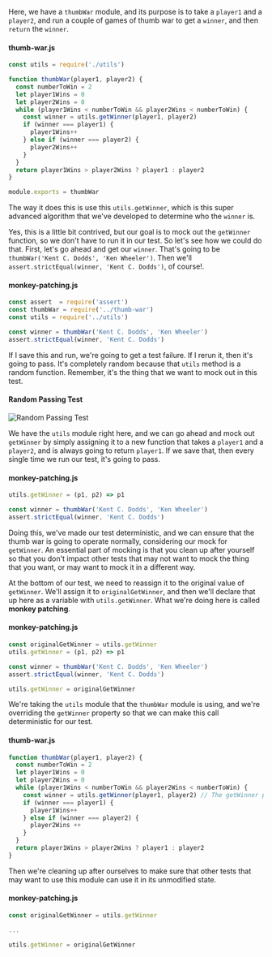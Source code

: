 Here, we have a `thumbWar` module, and its purpose is to take a `player1` and a `player2`,
and run a couple of games of thumb war to get a `winner`, and then `return` the `winner`.

#### thumb-war.js
```javascript
const utils = require('./utils')

function thumbWar(player1, player2) {
  const numberToWin = 2
  let player1Wins = 0
  let player2Wins = 0
  while (player1Wins < numberToWin && player2Wins < numberToWin) {
    const winner = utils.getWinner(player1, player2)
    if (winner === player1) {
      player1Wins++
    } else if (winner === player2) {
      player2Wins++
    }
  }
  return player1Wins > player2Wins ? player1 : player2
}

module.exports = thumbWar
```

The way it does this is use this `utils.getWinner`, which is this super advanced algorithm that we've developed to determine who the `winner` is.

Yes, this is a little bit contrived, but our goal is to mock out the `getWinner` function,
so we don't have to run it in our test. So let's see how we could do that. First, let's go ahead and get our `winner`. That's going to be `thumbWar('Kent C. Dodds', 'Ken Wheeler')`.
Then we'll `assert.strictEqual(winner, 'Kent C. Dodds')`, of course!.

#### monkey-patching.js
```javascript
const assert  = require('assert')
const thumbWar = require('../thumb-war')
const utils = require('../utils')

const winner = thumbWar('Kent C. Dodds', 'Ken Wheeler')
assert.strictEqual(winner, 'Kent C. Dodds')
```


If I save this and run, we're going to get a test failure. If I rerun it, then it's going to pass. It's completely random because that `utils` method is a random function. Remember, it's the thing that we want to mock out in this test.

#### Random Passing Test
![Random Passing Test](http://res.cloudinary.com/dg3gyk0gu/image/upload/v1543907884/transcript-images/javascript-override-object-properties-to-mock-with-monkey-patching-in-javascript-random-passing-test.png)

We have the `utils` module right here, and we can go ahead and mock out `getWinner` by simply assigning it to a new function that takes a `player1` and a `player2`, and is always going to return `player1`. If we save that, then every single time we run our test, it's going to pass.

#### monkey-patching.js
```javascript
utils.getWinner = (p1, p2) => p1

const winner = thumbWar('Kent C. Dodds', 'Ken Wheeler')
assert.strictEqual(winner, 'Kent C. Dodds')
```

Doing this, we've made our test deterministic, and we can ensure that the thumb war is going to operate normally, considering our mock for `getWinner`. An essential part of mocking is that you clean up after yourself so that you don't impact other tests that may not want to mock the thing that you want, or may want to mock it in a different way.

At the bottom of our test, we need to reassign it to the original value of `getWinner`.
We'll assign it to `originalGetWinner`, and then we'll declare that up here as a variable with `utils.getWinner`. What we're doing here is called **monkey patching**.

#### monkey-patching.js
```javascript
const originalGetWinner = utils.getWinner
utils.getWinner = (p1, p2) => p1

const winner = thumbWar('Kent C. Dodds', 'Ken Wheeler')
assert.strictEqual(winner, 'Kent C. Dodds')

utils.getWinner = originalGetWinner
```

We're taking the `utils` module that the `thumbWar` module is using, and we're overriding the `getWinner` property so that we can make this call deterministic for our test.

#### thumb-war.js
```javascript
function thumbWar(player1, player2) {
  const numberToWin = 2
  let player1Wins = 0
  let player2Wins = 0
  while (player1Wins < numberToWin && player2Wins < numberToWin) {
    const winner = utils.getWinner(player1, player2) // The getWinner property
    if (winner === player1) {
      player1Wins++
    } else if (winner === player2) {
      player2Wins ++
    }
  }
  return player1Wins > player2Wins ? player1 : player2
}
```

Then we're cleaning up after ourselves to make sure that other tests that may want to use this module can use it in its unmodified state.

#### monkey-patching.js
```javascript
const originalGetWinner = utils.getWinner

...

utils.getWinner = originalGetWinner
```